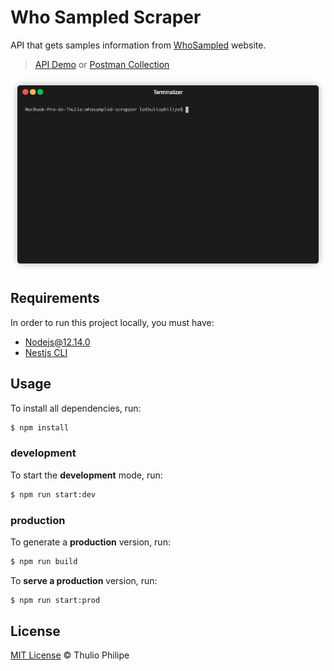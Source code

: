 # Who Sampled Scraper

API that gets samples information from [WhoSampled](https://www.whosampled.com) website.

> [API Demo](https://whosampled-scraper.herokuapp.com) or [Postman Collection](https://documenter.getpostman.com/view/9591924/SzYUah8C)

![demo](demo.gif)

## Requirements

In order to run this project locally, you must have:

- [Nodejs@12.14.0](https://nodejs.org/dist/v12.14.0/)
- [Nestjs CLI](https://nestjs.com/)

## Usage

To install all dependencies, run:

```bash
$ npm install
```

### development

To start the **development** mode, run:

```bash
$ npm run start:dev
```

### production

To generate a **production** version, run:

```bash
$ npm run build
```

To **serve a production** version, run:

```bash
$ npm run start:prod
```

## License

[MIT License](https://thulioph.mit-license.org/) © Thulio Philipe